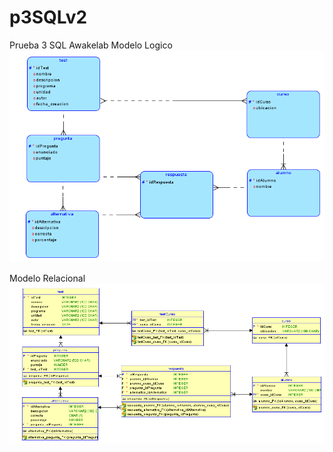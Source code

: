 # p3SQLv2
Prueba 3 SQL Awakelab
Modelo Logico
![Modelo Logico](https://github.com/takeshidev/p3SQLv2/blob/master/Logical.png?raw=true)

Modelo Relacional
![Modelo Relacional](https://github.com/takeshidev/p3SQLv2/blob/master/Relational_1.png?raw=true)
